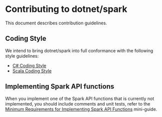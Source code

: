 Contributing to dotnet/spark
======================
This document describes contribution guidelines.

Coding Style
------------
We intend to bring dotnet/spark into full conformance with the following style guidelines:
   * [C# Coding Style](coding-guidelines/csharp-coding-style.md)
   * [Scala Coding Style](coding-guidelines/scala-coding-style.md)

Implementing Spark API functions
--------------------------------
When you implement one of the Spark API functions that is currently not implemented, you should include comments and unit tests, refer to the [Minimum Requirements for Implementing Spark API Functions](coding-guidelines/new-functions.md) mini-guide.

